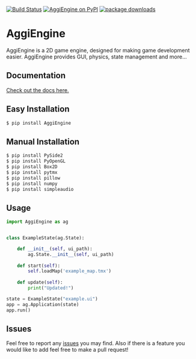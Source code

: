 [![Build Status](https://img.shields.io/github/actions/workflow/status/aggie-coding-club/AggiEngine/main.yml?branch=master)](https://github.com/aggie-coding-club/AggiEngine/actions)
[![AggiEngine on PyPI](https://img.shields.io/pypi/v/AggiEngine.svg?color=blue&style=for-the-badge)](https://pypi.org/project/AggiEngine)
[![package downloads](https://img.shields.io/pypi/dm/AggiEngine.svg?color=skyblue&style=for-the-badge)](https://pypi.org/project/AggiEngine)

# AggiEngine
AggiEngine is a 2D game engine, designed for making game development easier. AggiEngine provides GUI, physics, state management and more...

## Documentation
[Check out the docs here.](https://aggie-coding-club.github.io/AggiEngine/index.html)

## Easy Installation

```bash
$ pip install AggiEngine
```

## Manual Installation
```bash
$ pip install PySide2
$ pip install PyOpenGL
$ pip install Box2D
$ pip install pytmx
$ pip install pillow
$ pip install numpy
$ pip install simpleaudio
```

## Usage

```python
import AggiEngine as ag


class ExampleState(ag.State):

    def __init__(self, ui_path):
        ag.State.__init__(self, ui_path)
        
    def start(self):
        self.loadMap('example_map.tmx')
    
    def update(self):
        print("Updated!")

state = ExampleState("example.ui")
app = ag.Application(state)
app.run()
```

## Issues
Feel free to report any [issues](https://github.com/aggie-coding-club/AggiEngine/issues) you may find.
Also if there is a feature you would like to add feel free to make a pull request!
